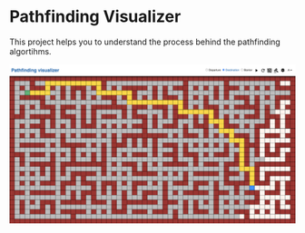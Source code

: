 # Pathfinding Visualizer

This project helps you to understand the process behind the pathfinding algortihms.

![demo](demo.png)

